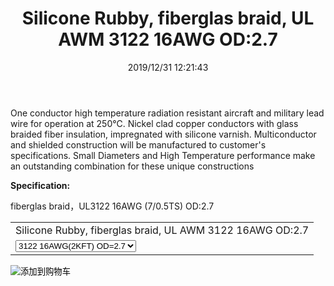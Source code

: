 ﻿---
layout: post 
title: Silicone Rubby, fiberglas braid, UL AWM 3122 16AWG OD:2.7
categories: wire-cable
overview: Silicone Rubby, fiberglas braid, UL3122 16AWG OD:2.7
series: FN10
part_number: A03122.16.006
thumb_img: static/204-thumb-20200629083809.jpg
image: static/204-20200629083809.jpg
date: 2019/12/31 12:21:43
permalink: /wire-cable/ul-style-3122-fiberglas-braid-silicone-wire.html
---

 One conductor high temperature radiation resistant aircraft and military lead wire for operation at 250℃. Nickel clad copper conductors with glass braided fiber insulation, impregnated with silicone varnish. Multiconductor and shielded construction will be manufactured to customer's specifications.
Small Diameters and High Temperature performance make an outstanding combination for these unique constructions
<p>
	<b>Specification:</b> 
</p>
<p>
	fiberglas braid，UL3122 16AWG (7/0.5TS) OD:2.7
</p>

<form action="https://www.paypal.com/cgi-bin/webscr" method="post" target="_blank">
  <input type="hidden" name="cmd" value="_s-xclick" />
  <input type="hidden" name="hosted_button_id" value="2SB3LWLLADG7J" />
  <table>
    <tr>
      <td>
        <input type="hidden" name="on0" value="Silicone Rubby, fiberglas braid, UL AWM 3122 16AWG OD:2.7"/>
        Silicone Rubby, fiberglas braid, UL AWM 3122 16AWG OD:2.7
      </td>
    </tr>
    <tr>
      <td>
        <select name="os0">
          <option value="3122 16AWG(2KFT) OD=2.7">
            3122 16AWG(2KFT) OD=2.7
          </option>
        </select>
      </td>
    </tr>
  </table>
  <input type="hidden" name="currency_code" value="USD" />
  <input type="image" src="https://www.paypalobjects.com/en_US/i/btn/btn_cart_SM.gif" border="0" name="submit" title="有了PayPal，您可以更安全便捷地在线付款！" alt="添加到购物车" />
</form>
